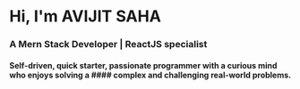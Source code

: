 # Hi, I'm AVIJIT SAHA
### A Mern Stack Developer | ReactJS specialist 
#### Self-driven, quick starter, passionate programmer with a curious mind who enjoys solving a #### complex and challenging real-world problems.
